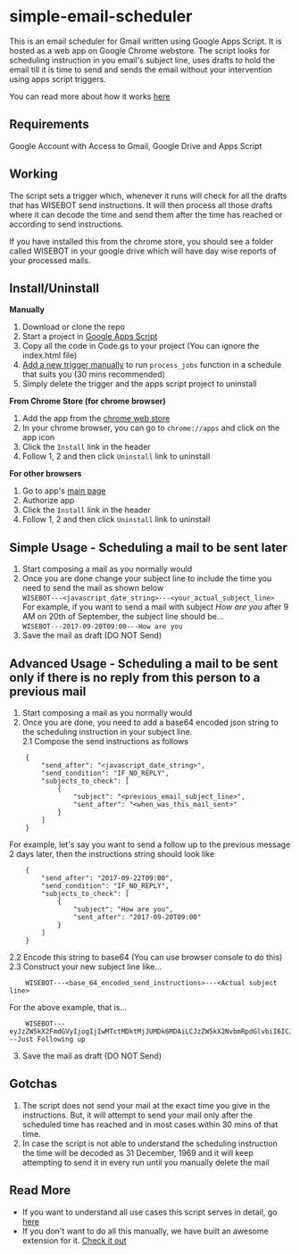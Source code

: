 simple-email-scheduler
======================
This is an email scheduler for Gmail written using Google Apps Script. It is hosted as a web app on Google Chrome webstore. The script looks for scheduling instruction in you email's subject line, uses drafts to hold the email till it is time to send and sends the email without your intervention using apps script triggers.

You can read more about how it works [here][1]

Requirements
------------
Google Account with Access to Gmail, Google Drive and Apps Script

Working
-------
The script sets a trigger which, whenever it runs will check for all the drafts that has WISEBOT send instructions. It will then process all those drafts where it can decode the time and send them after the time has reached or according to send instructions.   

If you have installed this from the chrome store, you should see a folder called WISEBOT in your google drive which will have day wise reports of your processed mails.   

Install/Uninstall
---------------------------
**Manually**   
1. Download or clone the repo   
2. Start a project in [Google Apps Script][2]   
3. Copy all the code in Code.gs to your project (You can ignore the index.html file)   
4. [Add a new trigger manually][3]  to run ```process_jobs``` function in a schedule that suits you (30 mins recommended)
5. Simply delete the trigger and the apps script project to uninstall   

**From Chrome Store (for chrome browser)**   
1. Add the app from the [chrome web store][4]   
2. In your chrome browser, you can go to ```chrome://apps``` and click on the app icon   
3. Click the ```Install``` link in the header   
4. Follow 1, 2 and then click ```Uninstall``` link to uninstall   

**For other browsers**   
1. Go to app's [main page][5]   
2. Authorize app   
3. Click the ```Install``` link in the header   
4. Follow 1, 2 and then click ```Uninstall``` link to uninstall   

Simple Usage - Scheduling a mail to be sent later
-------------------------------------------------
1. Start composing a mail as you normally would   
2. Once you are done change your subject line to include the time you need to send the mail as shown below   
```WISEBOT---<javascript_date_string>---<your_actual_subject_line>```   
For example, if you want to send a mail with subject _How are you_ after 9 AM on 20th of September, the subject line should be...   
```WISEBOT---2017-09-20T09:00---How are you```   
3. Save the mail as draft (DO NOT Send)   

Advanced Usage - Scheduling a mail to be sent only if there is no reply from this person to a previous mail
-----------------------------------------------------------------------------------------
1. Start composing a mail as you normally would   
2. Once you are done, you need to add a base64 encoded json string to the scheduling instruction in your subject line.   
2.1 Compose the send instructions as follows
```
    {
        "send_after": "<javascript_date_string>",
        "send_condition": "IF_NO_REPLY",
        "subjects_to_check": [
            {
                "subject": "<previous_email_subject_line>",
                "sent_after": "<when_was_this_mail_sent>"
            }
        ]
    }
```
For example, let's say you want to send a follow up to the previous message 2 days later, then the instructions string should look like   
```
    {
        "send_after": "2017-09-22T09:00",
        "send_condition": "IF_NO_REPLY",
        "subjects_to_check": [
            {
                "subject": "How are you",
                "sent_after": "2017-09-20T09:00"
            }
        ]
    }
```
2.2 Encode this string to base64 (You can use browser console to do this)   
2.3 Construct your new subject line like...   
```
    WISEBOT---<base_64_encoded_send_instructions>---<Actual subject line>
```
For the above example, that is...   
```
    WISEBOT---eyJzZW5kX2FmdGVyIjogIjIwMTctMDktMjJUMDk6MDAiLCJzZW5kX2NvbmRpdGlvbiI6ICJJRl9OT19SRVBMWSIsInN1YmplY3RzX3RvX2NoZWNrIjogW3sic3ViamVjdCI6ICJIb3cgYXJlIHlvdSIsInNlbnRfYWZ0ZXIiOiAiMjAxNy0wOS0yMFQwOTowMCJ9XX0=---Just Following up
```   
3. Save the mail as draft (DO NOT Send)   


Gotchas
-------
1. The script does not send your mail at the exact time you give in the instructions. But, it will attempt to send your mail only after the scheduled time has reached and in most cases within 30 mins of that time.   
2. In case the script is not able to understand the scheduling instruction the time will be decoded as 31 December, 1969 and it will keep attempting to send it in every run until you manually delete the mail

Read More
---------
* If you want to understand all use cases this script serves in detail, go [here][1]
* If you don't want to do all this manually, we have built an awesome extension for it. [Check it out][6]



[1]: https://wisebot.io/simple-email-scheduler-for-gmail.html
[2]: https://developers.google.com/apps-script/
[3]: https://developers.google.com/apps-script/guides/triggers/installable#managing_triggers_manually
[4]: https://chrome.google.com/webstore/detail/simple-email-scheduler/nbmpdhdjogfaoghpjdldfnlbbgpjohbj/
[5]: https://script.google.com/macros/s/AKfycbzlhN8C66VR_JfGd_jYK9EhGNyaDTODjK2fnhHAgU1yE2B_MYo/exec
[6]: https://wisebot.io/
